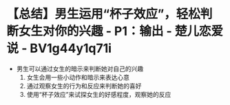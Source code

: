 # 【总结】男生运用“杯子效应”，轻松判断女生对你的兴趣 - P1：输出 - 楚儿恋爱说 - BV1g44y1q71i

-   男生可以通过女生的暗示来判断她对自己的兴趣
    1.  女生会用一些小动作和暗示来表达心意
    2.  通过观察女生的行为和反应来判断她的喜好
    3.  使用“杯子效应”来试探女生的好感程度，观察她的反应